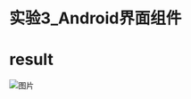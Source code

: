 # 实验3_Android界面组件

# result
![图片](https://github.com/yxjjb/ThirdTestInterfaceComponent/blob/picture/main/1.png)
